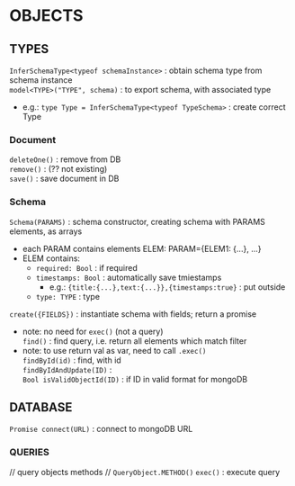 # OBJECTS

## TYPES
`InferSchemaType<typeof schemaInstance>` : obtain schema type from schema instance  
`model<TYPE>("TYPE", schema)` : to export schema, with associated type  
*	e.g.: `type Type = InferSchemaType<typeof TypeSchema>` : create correct Type  

### Document
`deleteOne()` : remove from DB  
`remove()` : (?? not existing)  
`save()` : save document in DB  

### Schema
`Schema(PARAMS)` : schema constructor, creating schema with PARAMS elements, as arrays  
*	each PARAM contains elements ELEM: PARAM={ELEM1: {...}, ...}
*	ELEM contains:
	*	`required: Bool` : if required  
	*	`timestamps: Bool` : automatically save tmiestamps  
		*	e.g.: `{title:{...},text:{...}},{timestamps:true}` : put outside  
	*	`type: TYPE` : type  

`create({FIELDS})` : instantiate schema with fields; return a promise  
*	note: no need for `exec()` (not a query)  
`find()` : find query, i.e. return all elements which match filter  
*	note: to use return val as var, need to call `.exec()`  
`findById(id)` : find, with id  
`findByIdAndUpdate(ID)` :   
`Bool isValidObjectId(ID)` : if ID in valid format for mongoDB  

## DATABASE
`Promise connect(URL)` : connect to mongoDB URL  

### QUERIES
// query objects methods
// `QueryObject.METHOD()`
`exec()` : execute query  
